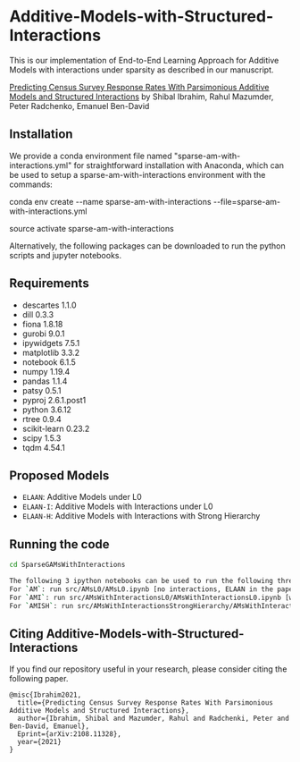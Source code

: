 # Additive-Models-with-Structured-Interactions

This is our implementation of End-to-End Learning Approach for Additive Models with interactions under sparsity as described in our manuscript.

[Predicting Census Survey Response Rates With Parsimonious Additive Models and Structured Interactions](http://arxiv.org/abs/2108.11328) by Shibal Ibrahim, Rahul Mazumder, Peter Radchenko, Emanuel Ben-David

## Installation
We provide a conda environment file named "sparse-am-with-interactions.yml" for straightforward installation with Anaconda, which can be used to setup a sparse-am-with-interactions environment with the commands:

conda env create --name sparse-am-with-interactions --file=sparse-am-with-interactions.yml

source activate sparse-am-with-interactions

Alternatively, the following packages can be downloaded to run the python scripts and jupyter notebooks.

## Requirements
* descartes                 1.1.0
* dill                      0.3.3 
* fiona                     1.8.18
* gurobi                    9.0.1 
* ipywidgets                7.5.1
* matplotlib                3.3.2 
* notebook                  6.1.5
* numpy                     1.19.4 
* pandas                    1.1.4
* patsy                     0.5.1
* pyproj                    2.6.1.post1
* python                    3.6.12 
* rtree                     0.9.4
* scikit-learn              0.23.2
* scipy                     1.5.3
* tqdm                      4.54.1
 
## Proposed Models
* `ELAAN`: Additive Models under L0
* `ELAAN-I`: Additive Models with Interactions under L0
* `ELAAN-H`: Additive Models with Interactions with Strong Hierarchy

## Running the code

```bash
cd SparseGAMsWithInteractions

The following 3 ipython notebooks can be used to run the following three models:
For `AM`: run src/AMsL0/AMsL0.ipynb [no interactions, ELAAN in the paper]
For `AMI`: run src/AMsWithInteractionsL0/AMsWithInteractionsL0.ipynb [with interactions, ELAAN-I in the paper]
For `AMISH`: run src/AMsWithInteractionsStrongHierarchy/AMsWithInteractionsStrongHierarchy.ipynb [with hierarchical interactions, ELAAN-H in the paper]
```

## Citing Additive-Models-with-Structured-Interactions
If you find our repository useful in your research, please consider citing the following paper.

```
@misc{Ibrahim2021,
  title={Predicting Census Survey Response Rates With Parsimonious Additive Models and Structured Interactions},
  author={Ibrahim, Shibal and Mazumder, Rahul and Radchenki, Peter and Ben-David, Emanuel},
  Eprint={arXiv:2108.11328},
  year={2021}
}
```

